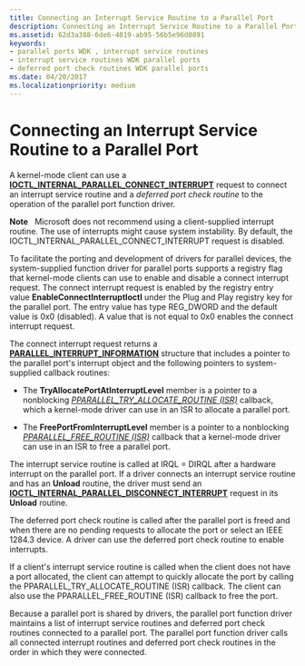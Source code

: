 ```yaml
---
title: Connecting an Interrupt Service Routine to a Parallel Port
description: Connecting an Interrupt Service Routine to a Parallel Port
ms.assetid: 62d3a388-6de6-4019-ab95-56b5e96d0891
keywords:
- parallel ports WDK , interrupt service routines
- interrupt service routines WDK parallel ports
- deferred port check routines WDK parallel ports
ms.date: 04/20/2017
ms.localizationpriority: medium
---
```


# Connecting an Interrupt Service Routine to a Parallel Port





A kernel-mode client can use a [**IOCTL\_INTERNAL\_PARALLEL\_CONNECT\_INTERRUPT**](/windows-hardware/drivers/ddi/parallel/ni-parallel-ioctl_internal_parallel_connect_interrupt) request to connect an interrupt service routine and a *deferred port check routine* to the operation of the parallel port function driver.

**Note**   Microsoft does not recommend using a client-supplied interrupt routine. The use of interrupts might cause system instability. By default, the IOCTL\_INTERNAL\_PARALLEL\_CONNECT\_INTERRUPT request is disabled.

 

To facilitate the porting and development of drivers for parallel devices, the system-supplied function driver for parallel ports supports a registry flag that kernel-mode clients can use to enable and disable a connect interrupt request. The connect interrupt request is enabled by the registry entry value **EnableConnectInterruptIoctl** under the Plug and Play registry key for the parallel port. The entry value has type REG\_DWORD and the default value is 0x0 (disabled). A value that is not equal to 0x0 enables the connect interrupt request.

The connect interrupt request returns a [**PARALLEL\_INTERRUPT\_INFORMATION**](/windows-hardware/drivers/ddi/parallel/ns-parallel-_parallel_interrupt_information) structure that includes a pointer to the parallel port's interrupt object and the following pointers to system-supplied callback routines:

-   The **TryAllocatePortAtInterruptLevel** member is a pointer to a nonblocking [*PPARALLEL\_TRY\_ALLOCATE\_ROUTINE (ISR)*](/windows-hardware/drivers/ddi/parallel/nc-parallel-pparallel_try_allocate_routine) callback, which a kernel-mode driver can use in an ISR to allocate a parallel port.

-   The **FreePortFromInterruptLevel** member is a pointer to a nonblocking [*PPARALLEL\_FREE\_ROUTINE (ISR)*](/windows-hardware/drivers/ddi/parallel/nc-parallel-pparallel_free_routine) callback that a kernel-mode driver can use in an ISR to free a parallel port.

The interrupt service routine is called at IRQL = DIRQL after a hardware interrupt on the parallel port. If a driver connects an interrupt service routine and has an **Unload** routine, the driver must send an [**IOCTL\_INTERNAL\_PARALLEL\_DISCONNECT\_INTERRUPT**](/windows-hardware/drivers/ddi/parallel/ni-parallel-ioctl_internal_parallel_disconnect_interrupt) request in its **Unload** routine.

The deferred port check routine is called after the parallel port is freed and when there are no pending requests to allocate the port or select an IEEE 1284.3 device. A driver can use the deferred port check routine to enable interrupts.

If a client's interrupt service routine is called when the client does not have a port allocated, the client can attempt to quickly allocate the port by calling the PPARALLEL\_TRY\_ALLOCATE\_ROUTINE (ISR) callback. The client can also use the PPARALLEL\_FREE\_ROUTINE (ISR) callback to free the port.

Because a parallel port is shared by drivers, the parallel port function driver maintains a list of interrupt service routines and deferred port check routines connected to a parallel port. The parallel port function driver calls all connected interrupt routines and deferred port check routines in the order in which they were connected.

 

